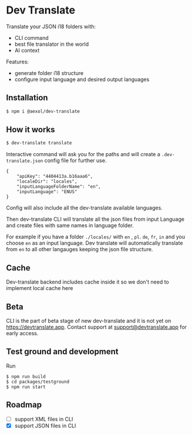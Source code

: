 # Dev Translate

Translate your JSON i18 folders with:
- CLI command
- best file translator in the world
- AI context


Features:

- generate folder i18 structure
- configure input language and desired output languages

## Installation

```sh
$ npm i @aexol/dev-translate
```

## How it works

```sh
$ dev-translate translate
```

Interactive command will ask you for the paths and will create a `.dev-translate.json` config file for further use.

```
{
    "apiKey": "4404413a.b16aaa6",
    "localeDir": "locales",
    "inputLanguageFolderName": "en",
    "inputLanguage": "ENUS"
}
```

Config will also include all the dev-translate available languages. 

Then dev-translate CLI will translate all the json files from input Language and create files with same names in language folder.

For example if you have a folder `./locales/` with `en` , `pl`. `de`, `fr`, `in` and you choose `en` as an input language. Dev translate will automatically translate from `en` to all other langauges keeping the json file structure.

## Cache

Dev-translate backend includes cache inside it so we don't need to implement local cache here

## Beta

CLI is the part of beta stage of new dev-translate and it is not yet on https://devtranslate.app. Contact support at support@devtranslate.app for early access.

## Test ground and development

Run 
```
$ npm run build
$ cd packages/testground
$ npm run start
```

## Roadmap

- [ ] support XML files in CLI
- [x] support JSON files in CLI